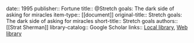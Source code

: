 date:: 1995
publisher:: Fortune
title:: @Stretch goals: The dark side of asking for miracles
item-type:: [[document]]
original-title:: Stretch goals: The dark side of asking for miracles
short-title:: Stretch goals
authors:: [[Strat Sherman]]
library-catalog:: Google Scholar
links:: [Local library](zotero://select/library/items/P6NRJ9KA), [Web library](https://www.zotero.org/users/6520516/items/P6NRJ9KA)
